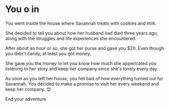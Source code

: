 # You o in
You went inside the house where Savannah treats with cookies and milk.  

She decided to tell you about how her husband had died three years ago, along with the struggles and life experiences she encountered.  

After about an hour or so, she got her purse and gave you $20. Even though you didn't candy, at least you got money.  

She gave you the money to let you know how much she appericated you listening to her story and keep her company since she's lonely every day.  

As soon as you left her house, you felt bad of how everything turned out for Savannah. You decided to make a promise to visit her every weekend
and keep her company. 😊  


End your adventure